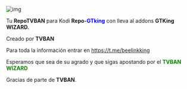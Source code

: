   ![img](https://i.imgur.com/krVnZrI.png)                                                                                                                  
                                                                                                                     
Tu **RepoTVBAN** para Kodi
**Repo**<span style="color:blue">**-GTking**</span> con lleva al addons **GTKing WIZARD.**

Creado por  **TVBAN**  

Para toda la información entrar en https://t.me/beelinkking

Esperamos que sea de su agrado y que sigas apostando por el <span style="color:green">**TVBAN WIZARD**</span>

Gracias de parte de **TVBAN**.
